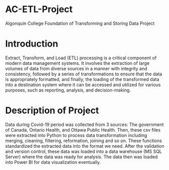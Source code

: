 # AC-ETL-Project
Algonquin College Foundation of Transforming and Storing Data Project

# Introduction
Extract, Transform, and Load (ETL) processing is a critical component of modern data management systems. It involves the extraction of large volumes of data from diverse sources in a manner with integrity and consistency, followed by a series of transformations to ensure that the data is appropriately formatted, and finally, the loading of the transformed data into a destination system where it can be accessed and utilized for various purposes, such as reporting, analysis, and decision-making. 

# Description of Project
Data during Covid-19 period was collected from 3 sources: The government of Canada, Ontario Health, and Ottawa Public Health. Then, these csv files were extracted into Python to process data transformation including merging, cleaning, filtering, reformation, joining and so on. These functions standardized the extracted data into the format we need. After the validation and version control, these data was loaded into a data warehouse (MS SQL Server) where the data was ready for analysis. The data then was loaded into Power BI for data visualization eventually.

